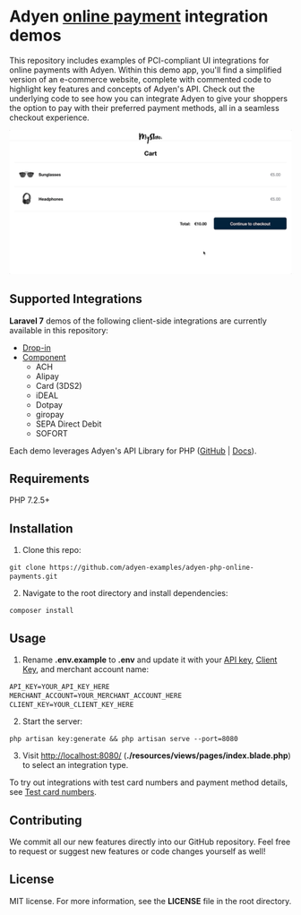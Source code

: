 # Adyen [online payment](https://docs.adyen.com/checkout) integration demos

This repository includes examples of PCI-compliant UI integrations for online payments with Adyen. Within this demo app, you'll find a simplified version of an e-commerce website, complete with commented code to highlight key features and concepts of Adyen's API. Check out the underlying code to see how you can integrate Adyen to give your shoppers the option to pay with their preferred payment methods, all in a seamless checkout experience.

![Card checkout demo](public/img/cardcheckout.gif)

## Supported Integrations

**Laravel 7** demos of the following client-side integrations are currently available in this repository:

-   [Drop-in](https://docs.adyen.com/checkout/drop-in-web)
-   [Component](https://docs.adyen.com/checkout/components-web)
    -   ACH
    -   Alipay
    -   Card (3DS2)
    -   iDEAL
    -   Dotpay
    -   giropay
    -   SEPA Direct Debit
    -   SOFORT

Each demo leverages Adyen's API Library for PHP ([GitHub](https://github.com/Adyen/adyen-php-api-library) | [Docs](https://docs.adyen.com/development-resources/libraries#php)).

## Requirements

PHP 7.2.5+

## Installation

1. Clone this repo:

```
git clone https://github.com/adyen-examples/adyen-php-online-payments.git
```

2. Navigate to the root directory and install dependencies:

```
composer install
```

## Usage

1. Rename **.env.example** to **.env** and update it with your [API key](https://docs.adyen.com/user-management/how-to-get-the-api-key), [Client Key](https://docs.adyen.com/user-management/client-side-authentication), and merchant account name:

```
API_KEY=YOUR_API_KEY_HERE
MERCHANT_ACCOUNT=YOUR_MERCHANT_ACCOUNT_HERE
CLIENT_KEY=YOUR_CLIENT_KEY_HERE
```

2. Start the server:

```
php artisan key:generate && php artisan serve --port=8080
```

3. Visit [http://localhost:8080/](http://localhost:8080/) (**./resources/views/pages/index.blade.php**) to select an integration type.

To try out integrations with test card numbers and payment method details, see [Test card numbers](https://docs.adyen.com/development-resources/test-cards/test-card-numbers).

## Contributing

We commit all our new features directly into our GitHub repository. Feel free to request or suggest new features or code changes yourself as well!

## License

MIT license. For more information, see the **LICENSE** file in the root directory.
